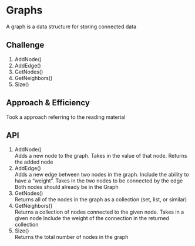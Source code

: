 # Graphs
A graph is a data structure for storing connected data

## Challenge
1. AddNode()<br/>
2. AddEdge()<br/>
3. GetNodes()<br/>
4. GetNeighbors()<br/>
5. Size()<br/>

## Approach & Efficiency
Took a approach referring to the reading material

## API
1. AddNode()<br/>
Adds a new node to the graph. Takes in the value of that node. Returns the added node
2. AddEdge()<br/>
Adds a new edge between two nodes in the graph. Include the ability to have a “weight”. Takes in the two nodes to be connected by the edge
Both nodes should already be in the Graph
3. GetNodes()<br/>
Returns all of the nodes in the graph as a collection (set, list, or similar)
4. GetNeighbors()<br/>
Returns a collection of nodes connected to the given node. Takes in a given node
Include the weight of the connection in the returned collection
5. Size()<br/>
Returns the total number of nodes in the graph